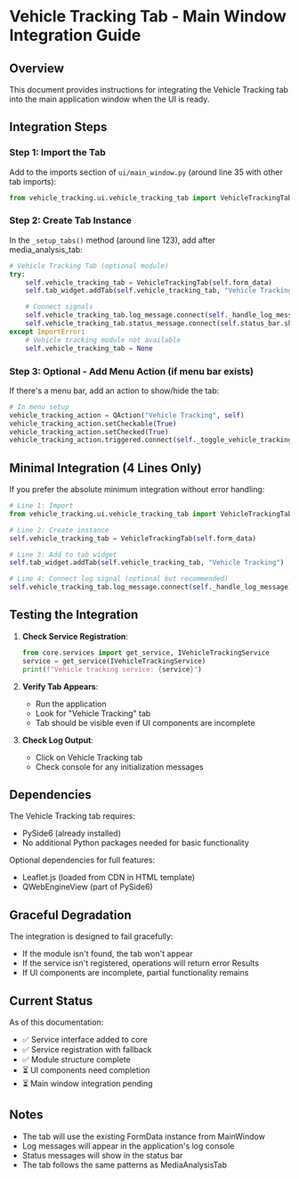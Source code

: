 # Vehicle Tracking Tab - Main Window Integration Guide

## Overview
This document provides instructions for integrating the Vehicle Tracking tab into the main application window when the UI is ready.

## Integration Steps

### Step 1: Import the Tab
Add to the imports section of `ui/main_window.py` (around line 35 with other tab imports):

```python
from vehicle_tracking.ui.vehicle_tracking_tab import VehicleTrackingTab
```

### Step 2: Create Tab Instance
In the `_setup_tabs()` method (around line 123), add after media_analysis_tab:

```python
# Vehicle Tracking Tab (optional module)
try:
    self.vehicle_tracking_tab = VehicleTrackingTab(self.form_data)
    self.tab_widget.addTab(self.vehicle_tracking_tab, "Vehicle Tracking")

    # Connect signals
    self.vehicle_tracking_tab.log_message.connect(self._handle_log_message)
    self.vehicle_tracking_tab.status_message.connect(self.status_bar.showMessage)
except ImportError:
    # Vehicle tracking module not available
    self.vehicle_tracking_tab = None
```

### Step 3: Optional - Add Menu Action (if menu bar exists)
If there's a menu bar, add an action to show/hide the tab:

```python
# In menu setup
vehicle_tracking_action = QAction("Vehicle Tracking", self)
vehicle_tracking_action.setCheckable(True)
vehicle_tracking_action.setChecked(True)
vehicle_tracking_action.triggered.connect(self._toggle_vehicle_tracking_tab)
```

## Minimal Integration (4 Lines Only)

If you prefer the absolute minimum integration without error handling:

```python
# Line 1: Import
from vehicle_tracking.ui.vehicle_tracking_tab import VehicleTrackingTab

# Line 2: Create instance
self.vehicle_tracking_tab = VehicleTrackingTab(self.form_data)

# Line 3: Add to tab widget
self.tab_widget.addTab(self.vehicle_tracking_tab, "Vehicle Tracking")

# Line 4: Connect log signal (optional but recommended)
self.vehicle_tracking_tab.log_message.connect(self._handle_log_message)
```

## Testing the Integration

1. **Check Service Registration**:
   ```python
   from core.services import get_service, IVehicleTrackingService
   service = get_service(IVehicleTrackingService)
   print(f"Vehicle tracking service: {service}")
   ```

2. **Verify Tab Appears**:
   - Run the application
   - Look for "Vehicle Tracking" tab
   - Tab should be visible even if UI components are incomplete

3. **Check Log Output**:
   - Click on Vehicle Tracking tab
   - Check console for any initialization messages

## Dependencies

The Vehicle Tracking tab requires:
- PySide6 (already installed)
- No additional Python packages needed for basic functionality

Optional dependencies for full features:
- Leaflet.js (loaded from CDN in HTML template)
- QWebEngineView (part of PySide6)

## Graceful Degradation

The integration is designed to fail gracefully:
- If the module isn't found, the tab won't appear
- If the service isn't registered, operations will return error Results
- If UI components are incomplete, partial functionality remains

## Current Status

As of this documentation:
- ✅ Service interface added to core
- ✅ Service registration with fallback
- ✅ Module structure complete
- ⏳ UI components need completion
- ⏳ Main window integration pending

## Notes

- The tab will use the existing FormData instance from MainWindow
- Log messages will appear in the application's log console
- Status messages will show in the status bar
- The tab follows the same patterns as MediaAnalysisTab